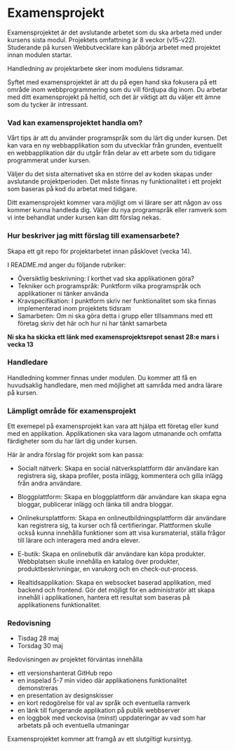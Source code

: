 # Examensprojekt

Examensprojektet är det avslutande arbetet som du ska arbeta med under kursens sista modul. Projektets omfattning är 8 veckor (v15-v22). Studerande på kursen Webbutvecklare kan påbörja arbetet med projektet innan modulen startar.

Handledning av projektarbete sker inom modulens tidsramar.

Syftet med examensprojektet är att du på egen hand ska fokusera på ett område inom webbprogrammering som du vill fördjupa dig inom. Du arbetar med ditt examensprojekt på heltid, och det är viktigt att du väljer ett ämne som du tycker är intressant.

### Vad kan examensprojektet handla om?

Vårt tips är att du använder programspråk som du lärt dig under kursen. Det kan vara en ny webbapplikation som du utvecklar från grunden, eventuellt en webbapplikation där du utgår från delar av ett arbete som du tidigare programmerat under kursen. 

Väljer du det sista alternativet ska en större del av koden skapas under avslutande projektperioden. Det måste finnas ny funktionalitet i ett projekt som baseras på kod du arbetat med tidigare.

Ditt examensprojekt kommer vara möjligt om vi lärare ser att någon av oss kommer kunna handleda dig. Väljer du nya programspråk eller ramverk som vi inte behandlat under kursen kan ditt förslag nekas.

### Hur beskriver jag mitt förslag till examensarbete? 

Skapa ett git repo för projektarbetet innan påsklovet (vecka 14). 

I README.md anger du följande rubriker:
- Översiktlig beskrivning: I korthet vad ska applikationen göra?
- Tekniker och programspråk: Punktform vilka programspråk och applikationer ni tänker använda
- Kravspecifikation: I punktform skriv ner funktionalitet som ska finnas implementerad inom projektets tidsram 
- Samarbeten: Om ni ska göra detta i grupp eller tillsammans med ett företag skriv det här och hur ni har tänkt samarbeta

**Ni ska ha skicka ett länk med examensprojektsrepot senast 28:e mars i vecka 13**

### Handledare

Handledning kommer finnas under modulen. Du kommer att få en huvudsaklig handledare, men med möjlighet att samråda med andra lärare på kursen.

### Lämpligt område för examensprojekt
Ett exemepel på examensprojekt kan vara att hjälpa ett företag eller kund med en applikation. Applikationen ska vara lagom utmanande och omfatta färdigheter som du har lärt dig under kursen. 

Här är andra förslag för projekt som kan passa: 

- Socialt nätverk: Skapa en social nätverksplattform där användare kan registrera sig, skapa profiler, posta inlägg, kommentera och gilla inlägg från andra användare.

- Bloggplattform: Skapa en bloggplattform där användare kan skapa egna bloggar, publicerar inlägg och länka till andra bloggar.

- Onlinekursplattform: Skapa en onlineutbildningsplattform där användare kan registrera sig, ta kurser och få certifieringar. Plattformen skulle också kunna innehålla funktioner som att visa kursmaterial, ställa frågor till lärare och interagera med andra elever.

- E-butik: Skapa en onlinebutik där användare kan köpa produkter. Webbplatsen skulle innehålla en katalog över produkter, produktbeskrivningar, en varukorg och en check-out-process.

- Realtidsapplikation: Skapa en websocket baserad applikation, med backend och frontend. Gör det möjligt för en administratör att skapa innehåll i applikationen, hantera ett resultat som baseras på applikationens funktionalitet. 

### Redovisning

- Tisdag 28 maj 
- Torsdag 30 maj

Redovisningen av projektet förväntas innehålla

- ett versionshanterat GitHub repo
- en inspelad 5-7 min video där applikationens funktionalitet demonstreras 
- en presentation av designskisser
- en kort redogörelse för val av språk och eventuella ramverk
- en länk till fungerande applikation på publik webbserver
- en loggbok med veckovisa (*minst*) uppdateringar av vad som har arbetats på och eventuella utmaningar


Examensprojektet kommer att framgå av ett slutgiltigt kursintyg.
